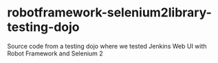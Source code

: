 robotframework-selenium2library-testing-dojo
============================================

Source code from a testing dojo where we tested Jenkins Web UI with Robot Framework and Selenium 2
